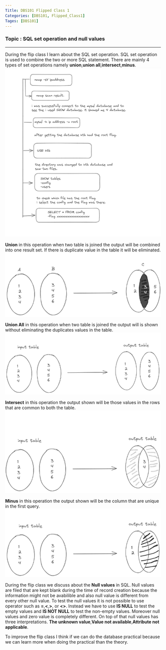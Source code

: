 ```yaml
---
Title: DBS101 Flipped Class 1
Categories: [DBS101, Flipped_Class1]
Tages: [DBS101]
---
```


### Topic : SQL set operation and null values
---
During the flip class I learn about the SQL set operation. SQL set operation is used to combine the two or more SQL statement. There are mainly 4 types of set operations namely **union**,**union all**,**intersect**,**minus**.
![alt text](sql.png)

**Union** in this operation when two table is joined the output will be combined into one result set. If there is duplicate value in the table it will be eliminated.
![alt text](union.png)

**Union All** in this operation when two table is joined the output will is shown without eliminating the duplicates values in the table.
![alt text](unionall.png)

**Intersect** in this operation the output shown will be those values in the rows that are common to both the table.
![alt text](intersect.png)

**Minus** in this operation the output shown will be the column that are unique in the first query.
![alt text](minus.png)

During the flip class we discuss about the **Null values** in SQL. Null values are filed that are kept blank during the time of record creation because the information might not be avabilible and also null value is different from every other null value. To test the null values it is not possible to use operator such as **=**,**<**,**>**, or **<>**. Instead we have to use **IS NULL** to test the empty values and **IS NOT NULL** to test the non-empty values. Moreover null values and zero value is completely different. On top of that null values has three interpretations. **The unknown value**,**Value not available**,**Attribute not applicable**.

To improve the flip class I think if we can do the database practical because we can learn more when doing the practical than the theory.
